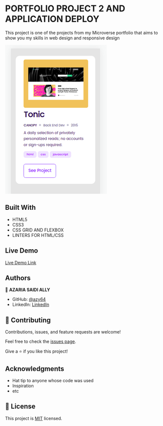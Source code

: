 # PORTFOLIO PROJECT 2 AND APPLICATION DEPLOY

This project is one of the projects from my Microverse portfolio that aims to show you my skills in web design and responsive design

![screenshot](./images/user-works-section.png) 

## Built With

- HTML5
- CSS3
- CSS GRID AND FLEXBOX
- LINTERS FOR HTML/CSS

## Live Demo

[Live Demo Link](https://azy64.github.io/Portfolio/)

## Authors

👤 **AZARIA SAIDI ALLY**
- GitHub: [@azy64](https://github.com/azy64)
- LinkedIn: [LinkedIn](https://www.linkedin.com/in/azaria-saidi-524780112/)

## 🤝 Contributing

Contributions, issues, and feature requests are welcome!

Feel free to check the [issues page](../../issues/).

Give a ⭐️ if you like this project!

## Acknowledgments

- Hat tip to anyone whose code was used
- Inspiration
- etc

## 📝 License

This project is [MIT](./MIT.md) licensed.
